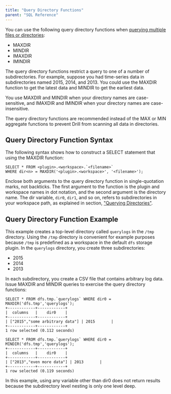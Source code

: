 ```yaml
---
title: "Query Directory Functions"
parent: "SQL Reference"
---
```

You can use the following query directory functions when [querying multiple files or directories]({{site.baseurl}}/docs/querying-directories):

* MAXDIR
* MINDIR
* IMAXDIR
* IMINDIR

The query directory functions restrict a query to one of a number of subdirectories. For example, suppose you had time-series data in subdirectories named 2015, 2014, and 2013. You could use the MAXDIR function to get the latest data and MINDIR to get the earliest data.

You use MAXDIR and MINDIR when your directory names are case-sensitive, and IMAXDIR and IMINDIR when your directory names are case-insensitive.

The query directory functions are recommended instead of the MAX or MIN aggregate functions to prevent Drill from scanning all data in directories.

## Query Directory Function Syntax

The following syntax shows how to construct a SELECT statement that using the MAXDIR function:

    SELECT * FROM <plugin>.<workspace>.`<filename>` 
    WHERE dir<n> = MAXDIR('<plugin>.<workspace>', '<filename>');

Enclose both arguments to the query directory function in single-quotation marks, not backticks. The first argument to the function is the plugin and workspace names in dot notation, and the second argument is the directory name. The dir<n> variable, `dir0`, `dir1`, and so on, refers to
subdirectories in your workspace path, as explained in section, ["Querying Directories"]({{site.baseurl}}/docs/querying-directories). 

## Query Directory Function Example 

This example creates a top-level directory called `querylogs` in the `/tmp` directory. Using the `/tmp` directory is convenient for example purposes because `/tmp` is predefined as a workspace in the default `dfs` storage plugin. In the `querylogs` directory, you create three subdirectories:

* 2015
* 2014
* 2013

In each subdirectory, you create a CSV file that contains arbitrary log data. Issue MAXDIR and MINDIR queries to exercise the query directory functions:

    SELECT * FROM dfs.tmp.`querylogs` WHERE dir0 = MAXDIR('dfs.tmp','querylogs');
    +------------+------------+
    |  columns   |    dir0    |
    +------------+------------+
    | ["2015","some arbitrary data"] | 2015       |
    +------------+------------+
    1 row selected (0.112 seconds)

    SELECT * FROM dfs.tmp.`querylogs` WHERE dir0 = MINDIR('dfs.tmp','querylogs');
    +------------+------------+
    |  columns   |    dir0    |
    +------------+------------+
    | ["2013","even more data"] | 2013       |
    +------------+------------+
    1 row selected (0.119 seconds)

In this example, using any variable other than dir0 does not return results because the subdirectory level nesting is only one level deep.


